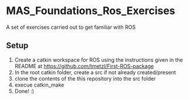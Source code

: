# MAS_Foundations_Ros_Exercises
A set of exercises carried out to get familiar with ROS

## Setup
1. Create a catkin workspace for ROS using the instructions given in the README at https://github.com/tmetzl/First-ROS-package
2. In the root catkin folder, create a src if not already created/present
3. clone the contents of the this repository into the src folder
4. execue catkin_make
5. Done! :)
